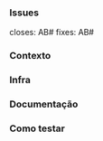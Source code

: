 ### Issues

closes: AB#
fixes: AB#

### Contexto

<!--- Por que você está fazendo essa alteração? -->

### Infra

<!--- Tem dependência de infraestrutura? -->

### Documentação

<!--- Link para a documentação da api ou worker -->

### Como testar

<!--- Descreva detalhamente como testar -->
